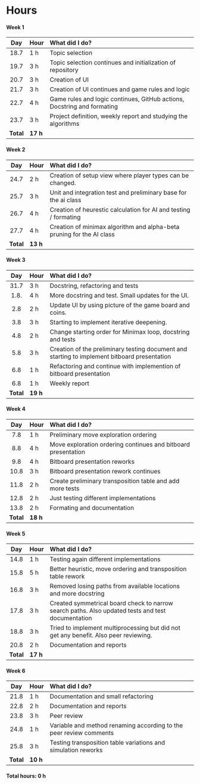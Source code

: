 # Hours

#### Week 1
| Day | Hour | What did I do? |
| :----:|:-----| :-----|
| 18.7 | 1 h    | Topic selection |
| 19.7 | 3 h    | Topic selection continues and initialization of repository |
| 20.7 | 3 h    | Creation of UI |
| 21.7 | 3 h    | Creation of UI continues and game rules and logic|
| 22.7 | 4 h    | Game rules and logic continues, GitHub actions, Docstring and formating |
| 23.7 | 3 h    | Project definition, weekly report and studying the algorithms |
| **Total** | **17 h** | |

#### Week 2
| Day | Hour | What did I do? |
| :----:|:-----| :-----|
| 24.7 | 2 h    | Creation of setup view where player types can be changed. |
| 25.7 | 3 h    | Unit and integration test and preliminary base for the ai class |
| 26.7 | 4 h    | Creation of heurestic calculation for AI and testing / formating |
| 27.7 | 4 h    | Creation of minimax algorithm and alpha-beta pruning for the AI class |
| **Total** | **13 h** | |

#### Week 3
| Day | Hour | What did I do? |
| :----:|:-----| :-----|
| 31.7 | 3 h    | Docstring, refactoring and tests |
| 1.8. | 4 h    | More docstring and test. Small updates for the UI. |
| 2.8 | 2 h    | Update UI by using picture of the game board and coins. |
| 3.8 | 3 h    | Starting to implement iterative deepening. |
| 4.8 | 2 h    | Change starting order for Minimax loop, docstring and tests |
| 5.8 | 3 h    | Creation of the preliminary testing document and starting to implement bitboard presentation |
| 6.8 | 1 h    | Refactoring and continue with implemention of bitboard presentation |
| 6.8 | 1 h    | Weekly report |
| **Total** | **19 h** | |

#### Week 4
| Day | Hour | What did I do? |
| :----:|:-----| :-----|
| 7.8 | 1 h    | Preliminary move exploration ordering |
| 8.8 | 4 h    | Move exploration ordering continues and bitboard presentation |
| 9.8 | 4 h    | Bitboard presentation reworks |
| 10.8 | 3 h    | Bitboard presentation rework continues |
| 11.8 | 2 h    | Create preliminary transposition table and add more tests |
| 12.8 | 2 h    | Just testing different implementations |
| 13.8 | 2 h    | Formating and documentation |
| **Total** | **18 h** | |

#### Week 5
| Day | Hour | What did I do? |
| :----:|:-----| :-----|
| 14.8 | 1 h    | Testing again different implementations |
| 15.8 | 5 h    | Better heuristic, move ordering and transposition table rework |
| 16.8 | 3 h    | Removed losing paths from available locations and more docstring |
| 17.8 | 3 h    | Created symmetrical board check to narrow search paths. Also updated tests and test documentation |
| 18.8 | 3 h    | Tried to implement multiprocessing but did not get any benefit. Also peer reviewing. |
| 20.8 | 2 h    | Documentation and reports |
| **Total** | **17 h** | |

#### Week 6
| Day | Hour | What did I do? |
| :----:|:-----| :-----|
| 21.8 | 1 h    | Documentation and small refactoring |
| 22.8 | 2 h    | Documentation and reports |
| 23.8 | 3 h    | Peer review |
| 24.8 | 1 h    | Variable and method renaming according to the peer review comments |
| 25.8 | 3 h    | Testing transposition table variations and simulation reworks |
| **Total** | **10 h** | |

#### Total hours: 0 h
